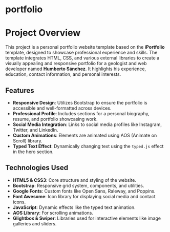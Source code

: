 # portfolio

# Project Overview
This project is a personal portfolio website template based on the **iPortfolio** template, designed to showcase professional experience and skills. The template integrates HTML, CSS, and various external libraries to create a visually appealing and responsive portfolio for a geologist and web developer named **Humberto Sánchez**.
It highlights his experience, education, contact information, and personal interests.

## Features
- **Responsive Design**: Utilizes Bootstrap to ensure the portfolio is accessible and well-formatted across devices.
- **Professional Profile**: Includes sections for a personal biography, resume, and portfolio showcasing work.
- **Social Media Integration**: Links to social media profiles like Instagram, Twitter, and LinkedIn.
- **Custom Animations**: Elements are animated using AOS (Animate on Scroll) library.
- **Typed Text Effect**: Dynamically changing text using the `typed.js` effect in the hero section.

## Technologies Used
- **HTML5 & CSS3**: Core structure and styling of the website.
- **Bootstrap**: Responsive grid system, components, and utilities.
- **Google Fonts**: Custom fonts like Open Sans, Raleway, and Poppins.
- **Font Awesome**: Icon library for displaying social media and contact icons.
- **JavaScript**: Dynamic effects like the typed text animation.
- **AOS Library**: For scrolling animations.
- **Glightbox & Swiper**: Libraries used for interactive elements like image galleries and sliders.
